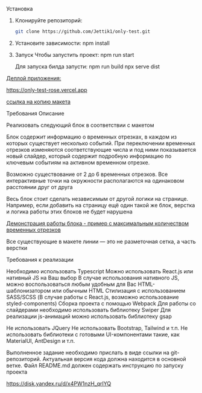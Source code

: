 Установка

1. Клонируйте репозиторий:

   ```bash
   git clone https://github.com/Jettik1/only-test.git
   ```

2. Установите зависимости:
   npm install

3. Запуск
   Чтобы запустить проект:
   npm run start

   Для запуска билда запусти:
   npm run build
   npx serve dist

[Деплой приложения: ](https://only-test-rose.vercel.app)

https://only-test-rose.vercel.app

[ссылка на копию макета](https://www.figma.com/design/DliD6gKZfJeybJjym9D1Pe/%D0%A2%D0%B5%D1%81%D1%82%D0%BE%D0%B2%D0%BE%D0%B5-%D0%B7%D0%B0%D0%B4%D0%B0%D0%BD%D0%B8%D0%B5-%D0%BE%D1%82-Only?node-id=0-1&t=1LYzCNqRlBySNWZi-1)

Требования
Описание

Реализовать следующий блок в соответствии с макетом

Блок содержит информацию о временных отрезках, в каждом из которых существует несколько событий.
При переключении временных отрезков изменяются соответствующие числа и под ними показывается новый слайдер, который содержит подробную информацию по ключевым событиям на активном временном отрезке.

Возможно существование от 2 до 6 временных отрезков. Все интерактивные точки на окружности располагаются на одинаковом расстоянии друг от друга

Весь блок стоит сделать независимым от другой логики на странице.
Например, если добавить на страницу ещё один такой же блок, верстка и логика работы этих блоков не будет нарушена

[Демонстрация работы блока - пример с максимальным количеством временных отрезков](https://disk.yandex.ru/d/x4PW1nzH_qrIYQ)

Все существующие в макете линии — это не разметочная сетка, а часть верстки

Требования к реализации

Необходимо использовать Typescript
Можно использовать React.js или нативный JS на Ваш выбор
В случае использования нативного JS, можно воспользоваться любым удобным для Вас HTML-шаблонизатором или обычным HTML
Стилизация с использованием SASS/SCSS (В случае работы с React.js, возможно использование styled-components)
Сборка проекта с помощью Webpack
Для работы со слайдерами необходимо использовать библиотеку Swiper
Для реализации js-анимаций можно использовать библиотеку gsap

Не использовать JQuery
Не использовать Bootstrap, Tailwind и т.п.
Не использовать библиотеки с готовыми UI-компонентами такие, как MaterialUI, AntDesign и т.п.

Выполненное задание необходимо прислать в виде ссылки на git-репозиторий. Актуальная версия кода должна находится в основной ветке.
Файл README.md должен содержать инструкцию по запуску проекта

https://disk.yandex.ru/d/x4PW1nzH_qrIYQ

